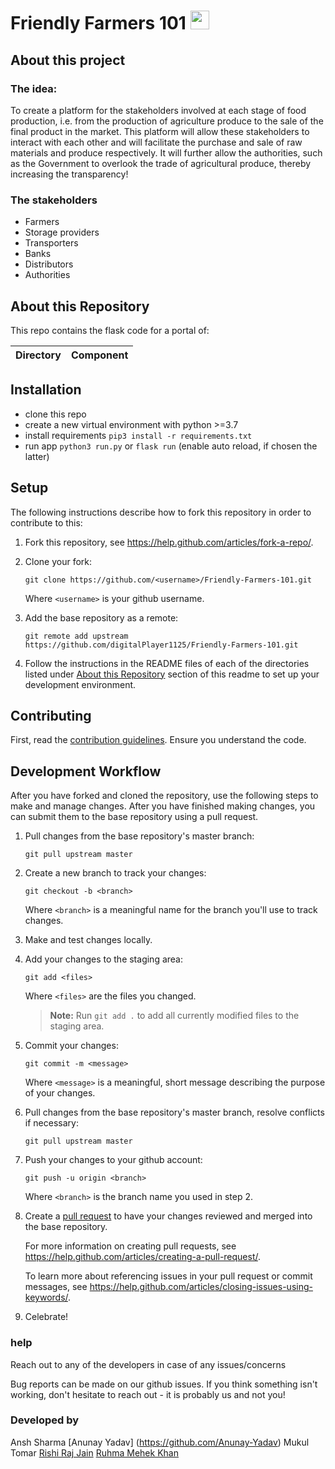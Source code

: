# Friendly Farmers 101          <img src="https://cdn.worldvectorlogo.com/logos/flask.svg" height="30"> 

## About this project

### The idea:

To create a platform for the stakeholders involved at each stage of food production, i.e. from the production of agriculture produce to the sale of the final product in the market. 
This platform will allow these stakeholders to interact with each other and will facilitate the purchase and sale of raw materials and produce respectively.
It will further allow the authorities, such as the Government to overlook the trade of agricultural produce, thereby increasing the transparency!


### The stakeholders 
- Farmers
- Storage providers
- Transporters
- Banks
- Distributors
- Authorities


## About this Repository

This repo contains the flask code for a portal of:

|Directory               |Component|
|------------------------|-----------------------------------------------|

## Installation
- clone this repo
- create a new virtual environment with python >=3.7
- install requirements `pip3 install -r requirements.txt` 
- run app `python3 run.py` or `flask run` (enable auto reload, if chosen the latter) 

## Setup

The following instructions describe how to fork this repository in order 
to contribute to this:

1. Fork this repository, see <https://help.github.com/articles/fork-a-repo/>.

2. Clone your fork:
    
    `git clone https://github.com/<username>/Friendly-Farmers-101.git`
    
    Where `<username>` is your github username.

3. Add the base repository as a remote:
    
    `git remote add upstream https://github.com/digitalPlayer1125/Friendly-Farmers-101.git`

4. Follow the instructions in the README files of each of the directories listed under [About this Repository](#about-this-repository) section of this readme to set up your development environment.


## Contributing

First, read the [contribution guidelines](CONTRIBUTING.md). Ensure you understand the code.


## Development Workflow

After you have forked and cloned the repository, use the following steps to
make and manage changes. After you have finished making changes, you can 
submit them to the base repository using a pull request. 

1. Pull changes from the base repository's master branch:
    
    `git pull upstream master`

1. Create a new branch to track your changes:
    
    `git checkout -b <branch>`
    
    Where `<branch>` is a meaningful name for the branch you'll use to track
    changes.

1. Make and test changes locally.

1. Add your changes to the staging area:
    
    `git add <files>`
    
    Where `<files>` are the files you changed.
    
    > **Note:** Run `git add .` to add all currently modified files to the staging area.

1. Commit your changes:
    
    `git commit -m <message>`
    
    Where `<message>` is a meaningful, short message describing the purpose of
    your changes.

1. Pull changes from the base repository's master branch, resolve conflicts if
   necessary:
      
    `git pull upstream master`

1. Push your changes to your github account:
    
    `git push -u origin <branch>`
    
    Where `<branch>` is the branch name you used in step 2.

1. Create a [pull request](https://help.github.com/articles/about-pull-requests/) to have your changes reviewed and merged into the base 
repository.

    For more information on creating pull requests, see <https://help.github.com/articles/creating-a-pull-request/>. 
    
    To learn more about referencing issues in your pull request or commit messages, see <https://help.github.com/articles/closing-issues-using-keywords/>.

1. Celebrate!

### help
Reach out to any of the developers in case of any issues/concerns

Bug reports can be made on our github issues. If you think something isn't working, don't hesitate to reach out - it is probably us and not you!

### Developed by
Ansh Sharma
[Anunay Yadav] (https://github.com/Anunay-Yadav)
Mukul Tomar
[Rishi Raj Jain](https://github.com/digitalPlayer1125)
[Ruhma Mehek Khan](https://github.com/ruhmamehek)
